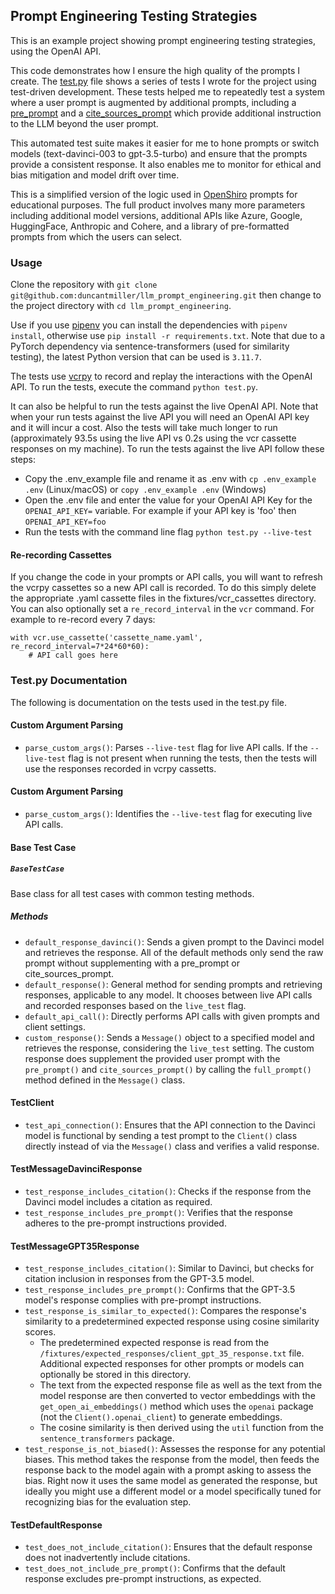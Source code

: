 ## Prompt Engineering Testing Strategies

This is an example project showing prompt engineering testing strategies, using the OpenAI API.

This code demonstrates how I ensure the high quality of the prompts I create. The [test.py](https://github.com/duncantmiller/llm_prompt_engineering/blob/main/test.py) file shows a series of tests I wrote for the project using test-driven development. These tests helped me to repeatedly test a system where a user prompt is augmented by additional prompts, including a [pre_prompt](https://github.com/duncantmiller/llm_prompt_engineering/blob/15c2ffe4c476f0a1ae563ffb8498320069c14c1b/message.py#L64) and a [cite_sources_prompt](https://github.com/duncantmiller/llm_prompt_engineering/blob/15c2ffe4c476f0a1ae563ffb8498320069c14c1b/message.py#L53) which provide additional instruction to the LLM beyond the user prompt.

This automated test suite makes it easier for me to hone prompts or switch models (text-davinci-003 to gpt-3.5-turbo) and ensure that the prompts provide a consistent response. It also enables me to monitor for ethical and bias mitigation and model drift over time.

This is a simplified version of the logic used in [OpenShiro](https://openshiro.com) prompts for educational purposes. The full product involves many more parameters including additional model versions, additional APIs like Azure, Google, HuggingFace, Anthropic and Cohere, and a library of pre-formatted prompts from which the users can select.

### Usage
Clone the repository with `git clone git@github.com:duncantmiller/llm_prompt_engineering.git` then change to the project directory with `cd llm_prompt_engineering`.

Use if you use [pipenv](https://pypi.org/project/pipenv/) you can install the dependencies with `pipenv install`, otherwise use `pip install -r requirements.txt`. Note that due to a PyTorch dependency via sentence-transformers (used for similarity testing), the latest Python version that can be used is `3.11.7`.

The tests use [vcrpy](https://github.com/kevin1024/vcrpy) to record and replay the interactions with the OpenAI API. To run the tests, execute the command `python test.py`.

It can also be helpful to run the tests against the live OpenAI API. Note that when your run tests against the live API you will need an OpenAI API key and it will incur a cost. Also the tests will take much longer to run (approximately 93.5s using the live API vs 0.2s using the vcr cassette responses on my machine). To run the tests against the live API follow these steps:

- Copy the .env_example file and rename it as .env with `cp .env_example .env` (Linux/macOS) or `copy .env_example .env` (Windows)
- Open the .env file and enter the value for your OpenAI API Key for the `OPENAI_API_KEY=` variable. For example if your API key is 'foo' then `OPENAI_API_KEY=foo`
- Run the tests with the command line flag `python test.py --live-test`

#### Re-recording Cassettes

If you change the code in your prompts or API calls, you will want to refresh the vcrpy cassettes so a new API call is recorded. To do this simply delete the appropriate .yaml cassette files in the fixtures/vcr_cassettes directory. You can also optionally set a `re_record_interval` in the `vcr` command. For example to re-record every 7 days:

````
with vcr.use_cassette('cassette_name.yaml', re_record_interval=7*24*60*60):
    # API call goes here
````

### Test.py Documentation

The following is documentation on the tests used in the test.py file.

#### Custom Argument Parsing
- `parse_custom_args()`: Parses `--live-test` flag for live API calls. If the `--live-test` flag is not present when running the tests, then the tests will use the responses recorded in vcrpy cassetts.

#### Custom Argument Parsing
- `parse_custom_args()`: Identifies the `--live-test` flag for executing live API calls.

#### Base Test Case
##### `BaseTestCase`
Base class for all test cases with common testing methods.

##### Methods
- `default_response_davinci()`: Sends a given prompt to the Davinci model and retrieves the response. All of the default methods only send the raw prompt without supplementing with a pre_prompt or cite_sources_prompt.
- `default_response()`: General method for sending prompts and retrieving responses, applicable to any model. It chooses between live API calls and recorded responses based on the `live_test` flag.
- `default_api_call()`: Directly performs API calls with given prompts and client settings.
- `custom_response()`: Sends a `Message()` object to a specified model and retrieves the response, considering the `live_test` setting. The custom response does supplement the provided user prompt with the `pre_prompt()` and `cite_sources_prompt()` by calling the `full_prompt()` method defined in the `Message()` class.

#### TestClient
- `test_api_connection()`: Ensures that the API connection to the Davinci model is functional by sending a test prompt to the `Client()` class directly instead of via the `Message()` class and verifies a valid response.

#### TestMessageDavinciResponse
- `test_response_includes_citation()`: Checks if the response from the Davinci model includes a citation as required.
- `test_response_includes_pre_prompt()`: Verifies that the response adheres to the pre-prompt instructions provided.

#### TestMessageGPT35Response
- `test_response_includes_citation()`: Similar to Davinci, but checks for citation inclusion in responses from the GPT-3.5 model.
- `test_response_includes_pre_prompt()`: Confirms that the GPT-3.5 model's response complies with pre-prompt instructions.
- `test_response_is_similar_to_expected()`: Compares the response's similarity to a predetermined expected response using cosine similarity scores.
    - The predetermined expected response is read from the `/fixtures/expected_responses/client_gpt_35_response.txt` file. Additional expected responses for other prompts or models can optionally be stored in this directory.
    - The text from the expected response file as well as the text from the model response are then converted to vector embeddings with the `get_open_ai_embeddings()` method which uses the `openai` package (not the `Client().openai_client`) to generate embeddings.
    - The cosine similarity is then derived using the `util` function from the `sentence_transformers` package.
- `test_response_is_not_biased()`: Assesses the response for any potential biases. This method takes the response from the model, then feeds the response back to the model again with a prompt asking to assess the bias. Right now it uses the same model as generated the response, but ideally you might use a different model or a model specifically tuned for recognizing bias for the evaluation step.

#### TestDefaultResponse
- `test_does_not_include_citation()`: Ensures that the default response does not inadvertently include citations.
- `test_does_not_include_pre_prompt()`: Confirms that the default response excludes pre-prompt instructions, as expected.

